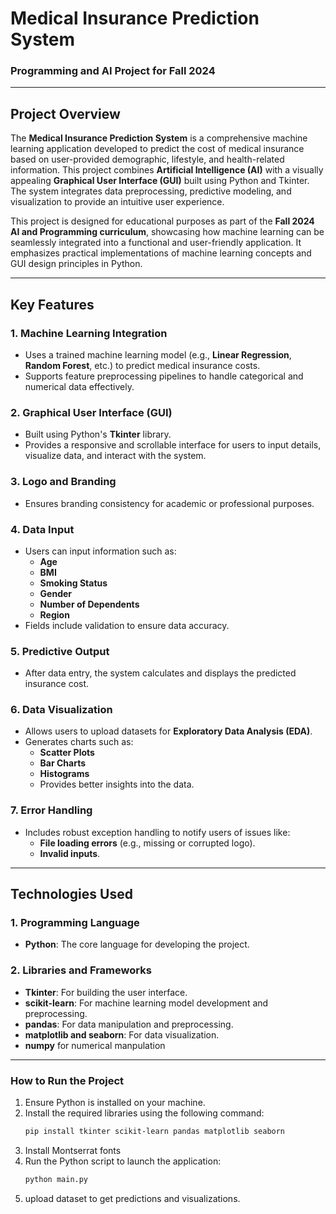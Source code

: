 

# **Medical Insurance Prediction System**  
### **Programming and AI Project for Fall 2024**

---

## **Project Overview**  
The **Medical Insurance Prediction System** is a comprehensive machine learning application developed to predict the cost of medical insurance based on user-provided demographic, lifestyle, and health-related information. This project combines **Artificial Intelligence (AI)** with a visually appealing **Graphical User Interface (GUI)** built using Python and Tkinter. The system integrates data preprocessing, predictive modeling, and visualization to provide an intuitive user experience.

This project is designed for educational purposes as part of the **Fall 2024 AI and Programming curriculum**, showcasing how machine learning can be seamlessly integrated into a functional and user-friendly application. It emphasizes practical implementations of machine learning concepts and GUI design principles in Python.

---

## **Key Features**

### **1. Machine Learning Integration**
- Uses a trained machine learning model (e.g., **Linear Regression**, **Random Forest**, etc.) to predict medical insurance costs.
- Supports feature preprocessing pipelines to handle categorical and numerical data effectively.

### **2. Graphical User Interface (GUI)**
- Built using Python's **Tkinter** library.
- Provides a responsive and scrollable interface for users to input details, visualize data, and interact with the system.

### **3. Logo and Branding**
- Ensures branding consistency for academic or professional purposes.

### **4. Data Input**
- Users can input information such as:
  - **Age**
  - **BMI**
  - **Smoking Status**
  - **Gender**
  - **Number of Dependents**
  - **Region**  
- Fields include validation to ensure data accuracy.

### **5. Predictive Output**
- After data entry, the system calculates and displays the predicted insurance cost.

### **6. Data Visualization**
- Allows users to upload datasets for **Exploratory Data Analysis (EDA)**.
- Generates charts such as:
  - **Scatter Plots**
  - **Bar Charts**
  - **Histograms**  
  - Provides better insights into the data.

### **7. Error Handling**
- Includes robust exception handling to notify users of issues like:
  - **File loading errors** (e.g., missing or corrupted logo).
  - **Invalid inputs**.

---

## **Technologies Used**

### **1. Programming Language**
- **Python**: The core language for developing the project.

### **2. Libraries and Frameworks**
- **Tkinter**: For building the user interface.
- **scikit-learn**: For machine learning model development and preprocessing.
- **pandas**: For data manipulation and preprocessing.
- **matplotlib and seaborn**: For data visualization.
- **numpy** for numerical manpulation

---

### **How to Run the Project**
1. Ensure Python is installed on your machine.  
2. Install the required libraries using the following command:  
   ```bash
   pip install tkinter scikit-learn pandas matplotlib seaborn
   ```
3. Install Montserrat fonts   
4. Run the Python script to launch the application:  
   ```bash
   python main.py
   ```  
5. upload dataset to get predictions and visualizations.
